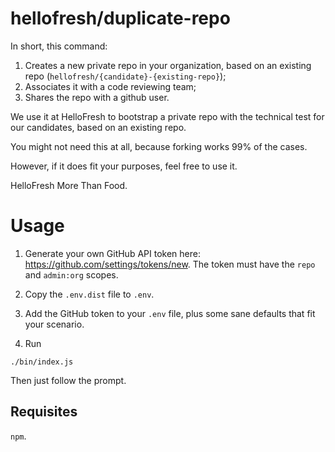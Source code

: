 # hellofresh/duplicate-repo

In short, this command:

1. Creates a new private repo in your organization, based on an existing repo (`hellofresh/{candidate}-{existing-repo}`);
2. Associates it with a code reviewing team;
3. Shares the repo with a github user.

We use it at HelloFresh to bootstrap a private repo with the technical test for our candidates, based on an existing repo. 

You might not need this at all, because forking works 99% of the cases.

However, if it does fit your purposes, feel free to use it.

HelloFresh
More Than Food.

# Usage

1. Generate your own GitHub API token here: https://github.com/settings/tokens/new. The token must have the `repo` and `admin:org` scopes.

2. Copy the `.env.dist` file to `.env`.

3. Add the GitHub token to your `.env` file, plus some sane defaults that fit your scenario.

4. Run
```
./bin/index.js
```

Then just follow the prompt.

## Requisites

`npm`.


